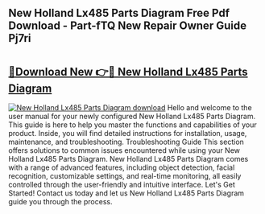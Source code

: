 ## New Holland Lx485 Parts Diagram Free Pdf Download - Part-fTQ New Repair Owner Guide Pj7ri

# <h2><a href="http://dfhq38x.blite.top/?on=New+Holland+Lx485+Parts+Diagram">🔗Download New 👉🔴 New Holland Lx485 Parts Diagram</a></h2>

[![New Holland Lx485 Parts Diagram download](https://i.imgur.com/lujVjoI.png)](http://dfhq38x.blite.top/?on=New+Holland+Lx485+Parts+Diagram)
Hello and welcome to the user manual for your newly configured New Holland Lx485 Parts Diagram. This guide is here to help you master the functions and capabilities of your product. Inside, you will find detailed instructions for installation, usage, maintenance, and troubleshooting. Troubleshooting Guide This section offers solutions to common issues encountered while using your New Holland Lx485 Parts Diagram. New Holland Lx485 Parts Diagram comes with a range of advanced features, including object detection, facial recognition, customizable settings, and real-time monitoring, all easily controlled through the user-friendly and intuitive interface. Let's Get Started! Contact us today and let us New Holland Lx485 Parts Diagram guide you through the process.
